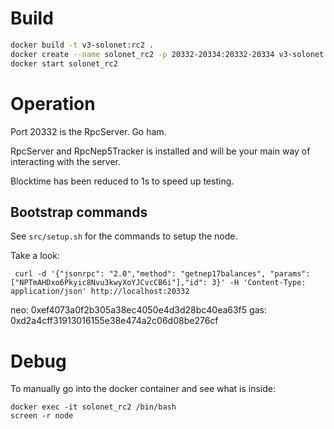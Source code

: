 
# Build
```sh
docker build -t v3-solonet:rc2 .
docker create --name solonet_rc2 -p 20332-20334:20332-20334 v3-solonet:rc2
docker start solonet_rc2
```

# Operation

Port 20332 is the RpcServer. Go ham.

RpcServer and RpcNep5Tracker is installed and will be your main way of interacting with the server.

Blocktime has been reduced to 1s to speed up testing.

## Bootstrap commands
See `src/setup.sh` for the commands to setup the node.

Take a look:
```
 curl -d '{"jsonrpc": "2.0","method": "getnep17balances", "params": ["NPTmAHDxo6Pkyic8Nvu3kwyXoYJCvcCB6i"],"id": 3}' -H 'Content-Type: application/json' http://localhost:20332
```

neo: 0xef4073a0f2b305a38ec4050e4d3d28bc40ea63f5
gas: 0xd2a4cff31913016155e38e474a2c06d08be276cf


# Debug
To manually go into the docker container and see what is inside:
```
docker exec -it solonet_rc2 /bin/bash
screen -r node
```
